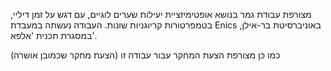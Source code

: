 מצורפת עבודת גמר בנושא אופטימיזציית יעילות שערים לוגיים, עם דגש על זמן דיליי, בטמפרטורות קריוגניות שונות.
העבודה נעשתה במעבדת Enics באוניברסיטת בר-אילן, במסגרת תכנית 'אלפא'.

כמו כן מצורפת הצעת המחקר עבור עבודה זו (הצעת מחקר שכמובן אושרה)

